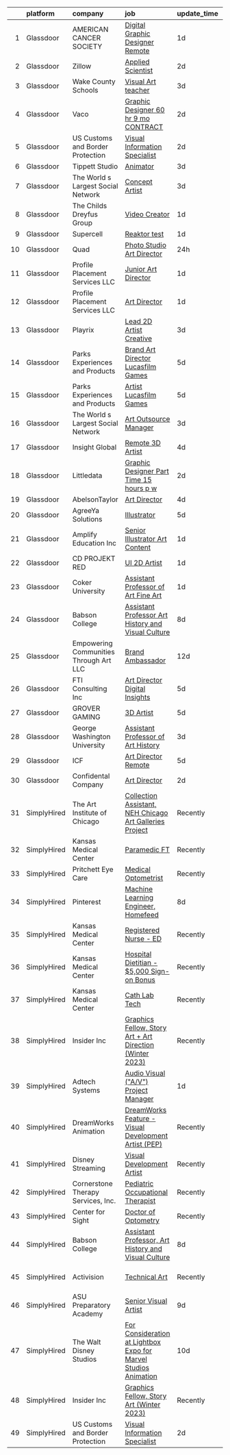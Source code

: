 

|    | platform    | company                                | job                                                                                                                                                                                                                                                                                                                                                                                                                                                                                                                                                                                                                                                                                                                                                                                                                                                                                                                                                                                                                                                                                                                                                                                                                                                                                                                                     | update_time   | location             |
|---:|:------------|:---------------------------------------|:----------------------------------------------------------------------------------------------------------------------------------------------------------------------------------------------------------------------------------------------------------------------------------------------------------------------------------------------------------------------------------------------------------------------------------------------------------------------------------------------------------------------------------------------------------------------------------------------------------------------------------------------------------------------------------------------------------------------------------------------------------------------------------------------------------------------------------------------------------------------------------------------------------------------------------------------------------------------------------------------------------------------------------------------------------------------------------------------------------------------------------------------------------------------------------------------------------------------------------------------------------------------------------------------------------------------------------------|:--------------|:---------------------|
|  1 | Glassdoor   | AMERICAN CANCER SOCIETY                | [Digital Graphic Designer  Remote ](https://www.glassdoor.com/partner/jobListing.htm?pos=125&ao=1136043&s=58&guid=00000183bb8ee1c2a0c3fd7ee9a93b83&src=GD_JOB_AD&t=SR&vt=w&cs=1_cd15e62d&cb=1665299047256&jobListingId=1008191610721&jrtk=3-0-1getotof9i3bd801-1getotofoihlv800-86252387401d24ca-)                                                                                                                                                                                                                                                                                                                                                                                                                                                                                                                                                                                                                                                                                                                                                                                                                                                                                                                                                                                                                                      | 1d            | Atlanta, GA          |
|  2 | Glassdoor   | Zillow                                 | [Applied Scientist](https://www.glassdoor.com/partner/jobListing.htm?pos=108&ao=1110586&s=58&guid=00000183bb8ee1c2a0c3fd7ee9a93b83&src=GD_JOB_AD&t=SR&vt=w&cs=1_c4901190&cb=1665299047255&jobListingId=1008190222031&cpc=2CAED5C921A5F994&jrtk=3-0-1getotof9i3bd801-1getotofoihlv800-27cb21a6cd4f51ed--6NYlbfkN0ANMurRYyPEXg08u6OamUd1Mvhk-zhFSGYIZgoJR86UvYL2v6MoUqae-sD5DnU21vpi-QGH3IreUcpABM_9C2fazFiCiC7fGEcu9KPHkeENoedlzzJidKGxRE5b77GO3sWkvABf76B32WLN7PJqehGmjjHak77fB8OXMnJIsSdweV33l08Q3Mc999b6PsRwIlzcAwqGFiBO9jFY99isfPAxcT3fknNHxxo-OKokgfobnnEI1TMFCWq_TCQ9okm8-s9tdR2r1Qg_H5Hn4mNZ_TvmMpX1wiCqkyX01cCJn72pFN-am9XW-56o4wUglH8y59Fdv6CZ4EZaa_-y9YpCz69y7EDIzRxGfB9o_2PPtF3Ir39GssBM1CnvQGX9dCCb6d0zMEmawv8rns3X0-sYQLbJ4KZSYRVm1Bf6buOkcHu8qfTyGRt1w_UXp1h9HKv8MQOX_-_WD2NwXjvNv3hEQ7tz_N0C5xffdUhi5fNk9nSnMqifqJY-P2rt8tGZRGoBpbiVBFcqcDBXr5i_K3CIYfq355R_Z9SF3RH6Vp-o4OFAzsPYKVxeetUmeiHhXusoescrWvJcOKehApVIOQnMSnAs-Jn6MyvactcNvgzcmruzLqYFBVcQx7_9lPCoOFDX7vXgdkRqKSBjezoSrPcRCaZtQoxsFpgH6I7yAyVJ2n32M8h5-JEn5yzvJW1Y25zT7nrqmIuIcqlgQhrixcqiuX4IFe5pMk20rghLRqiH59HRpVMNCMclB_VdqUnOxfmsrQRQuwCLel3g4Cuyxz4MlWy_ZjXRIju0c0PhZUagVNW6WQ6s0Tx0-YgU5OjD_t6EhwguJRwaHYtF8q6xxM9xpVbJK9PiFiWgljiusV8UgE8TT9UesO0qDXM9rSHvFLo0eurbBFC-ozO1ziHzLAXJXQM_ebDXcAurNYEMHJjxqxkH651ztPJLrbKlpvsLpO4Y0fCO_EAl83C9UNIMZHj3kXKc) | 2d            | Seattle, WA          |
|  3 | Glassdoor   | Wake County Schools                    | [Visual Art teacher](https://www.glassdoor.com/partner/jobListing.htm?pos=114&ao=1136043&s=58&guid=00000183bb8ee1c2a0c3fd7ee9a93b83&src=GD_JOB_AD&t=SR&vt=w&cs=1_d6bdf336&cb=1665299047255&jobListingId=1008185682078&jrtk=3-0-1getotof9i3bd801-1getotofoihlv800-bcae3ae80fd30c3a-)                                                                                                                                                                                                                                                                                                                                                                                                                                                                                                                                                                                                                                                                                                                                                                                                                                                                                                                                                                                                                                                     | 3d            | Wendell, NC          |
|  4 | Glassdoor   | Vaco                                   | [Graphic Designer    60 hr    9 mo  CONTRACT](https://www.glassdoor.com/partner/jobListing.htm?pos=111&ao=1110586&s=58&guid=00000183bb8ee1c2a0c3fd7ee9a93b83&src=GD_JOB_AD&t=SR&vt=w&ea=1&cs=1_a6879552&cb=1665299047255&jobListingId=1008189475864&cpc=F41FEAB56D215062&jrtk=3-0-1getotof9i3bd801-1getotofoihlv800-6cdabb6327df1b9b--6NYlbfkN0D_sybMACCpf9B-677oK5j6rPldVB6BlrVvFjO_o-GJZbzuF-qh4PxErFUqfUsv_6smaKFbwxI0EiONsFsSOGHKeO7gHGW_uYjGMZPbyX1Bh3jt19FR-IpjOjukM0ogT6bAPMgPrTFWBntmGGfjdJBu7c9CzWyulVQaXkOD2cGfEGciBZ4uvvAk_HLwaYAXsbFcgp_Evvyef4bNPSIQ8KZ66rOnCnDDsHgsaWdihXPn6XblzZ2FtCA6ZLdZjdaJDduQZ8VSZMN8bFSCiDjI5FZCbgIz544I4SYX9PTFNF_kkXnZHxGTOHwfx-UkRrMgqsuoaItOM2S_c-DToU8mmmjzz3jBaVrncQkZK6gPF_-UG11OCYUPtzSUrBjLzp40SC50u_fXE4RZJHZNqxetBTvBwczLRd23vQWIBG4X8GAOMCFJ9Om5Dzh6GubVD6CpVuvRa1MN_6297Ls_x9Tn0oHXXB-3JLo-oxJX78ibqMrCpcLL-Yhg6jnFc6tnO9bxG14VlSQWMJV6vWvsJfIpgZPQ-5Gud33tkkcuZorohVALIpQjiYPqAZE1)                                                                                                                                                                                                                                                                                                                                                                                                  | 2d            | Dallas, TX           |
|  5 | Glassdoor   | US Customs and Border Protection       | [Visual Information Specialist](https://www.glassdoor.com/partner/jobListing.htm?pos=126&ao=1136043&s=58&guid=00000183bb8ee1c2a0c3fd7ee9a93b83&src=GD_JOB_AD&t=SR&vt=w&cs=1_fe887717&cb=1665299047256&jobListingId=1008190677949&jrtk=3-0-1getotof9i3bd801-1getotofoihlv800-c4113b00bb1726e5-)                                                                                                                                                                                                                                                                                                                                                                                                                                                                                                                                                                                                                                                                                                                                                                                                                                                                                                                                                                                                                                          | 2d            | New York, NY         |
|  6 | Glassdoor   | Tippett Studio                         | [Animator](https://www.glassdoor.com/partner/jobListing.htm?pos=129&ao=1136043&s=58&guid=00000183bb8ee1c2a0c3fd7ee9a93b83&src=GD_JOB_AD&t=SR&vt=w&ea=1&cs=1_da15a46c&cb=1665299047258&jobListingId=1008186773006&jrtk=3-0-1getotof9i3bd801-1getotofoihlv800-e1a2d4ee684be7d5-)                                                                                                                                                                                                                                                                                                                                                                                                                                                                                                                                                                                                                                                                                                                                                                                                                                                                                                                                                                                                                                                          | 3d            | Remote               |
|  7 | Glassdoor   | The World s Largest Social Network     | [Concept Artist](https://www.glassdoor.com/partner/jobListing.htm?pos=112&ao=1110586&s=58&guid=00000183bb8ee1c2a0c3fd7ee9a93b83&src=GD_JOB_AD&t=SR&vt=w&ea=1&cs=1_ed04fd71&cb=1665299047255&jobListingId=1008186340815&cpc=3BA4CE39D5B5DEF5&jrtk=3-0-1getotof9i3bd801-1getotofoihlv800-cc7e55fed0efd7ad--6NYlbfkN0DSgjPPcnEdvoK3uuxfISLALE6pB1FR7YSHOr_tSg5_QGIhoz_2VqUepdcKLBLI_zTEfFToJ3KPwjBQLNJEeyEoRYS8aDC9M1mga6tPoHvjo53jKQVlzXfnckupStHRyNm9gcOotVCOQmHWW1CyZRD4Kz-OXkGsTH6Y94taGGa2lCHkcahcdkMObLyx7xh0cAcPh976qqGWL-nc8hdQf9Yds6ytSC-BSBoVeybOCF0QQoG4WzQEo1ah8UHAdjmQ5G5GJ_4mQGMADABv3WVZZm3lHV2st8F6t17uy1AIilKI-jf6-UqH2xCCUjon6N9w3HHXxs9JkTMPTMFmckIG7Sx-9M4T5cy9QU3hFTTqLDnHpq7KLla5_dIky5CoDZls4XpXOX5b1jwUnsJV57pKKEN1W0kYUJhmmtrH5hI1TQZG3vE-PviwEA83N8BmAHu5iQKeQnHVwHFUSgN0_UmiMmUZq2GUNErA6KNuP5TTKamEVxJgyv2hP0XRSDeJTOmNUXY_JqjafEJ5uHQPorFGbg51osgrSDLaVEU_VVu0UO8AMVOMCUWqPC8gc0vhWcV3nYvn9fRanP0hbJtWCo22cDHTDwpPxm3-PLk%3D)                                                                                                                                                                                                                                                                                                                                                                                 | 3d            | Burlingame, CA       |
|  8 | Glassdoor   | The Childs Dreyfus Group               | [Video Creator](https://www.glassdoor.com/partner/jobListing.htm?pos=121&ao=1136043&s=58&guid=00000183bb8ee1c2a0c3fd7ee9a93b83&src=GD_JOB_AD&t=SR&vt=w&ea=1&cs=1_f0cae7b6&cb=1665299047256&jobListingId=1008193390824&jrtk=3-0-1getotof9i3bd801-1getotofoihlv800-e54a4cc7a0988b5f-)                                                                                                                                                                                                                                                                                                                                                                                                                                                                                                                                                                                                                                                                                                                                                                                                                                                                                                                                                                                                                                                     | 1d            | Remote               |
|  9 | Glassdoor   | Supercell                              | [Reaktor test](https://www.glassdoor.com/partner/jobListing.htm?pos=122&ao=1136043&s=58&guid=00000183bb8ee1c2a0c3fd7ee9a93b83&src=GD_JOB_AD&t=SR&vt=w&cs=1_5e582265&cb=1665299047256&jobListingId=1008191825484&jrtk=3-0-1getotof9i3bd801-1getotofoihlv800-86ec891030edee47-)                                                                                                                                                                                                                                                                                                                                                                                                                                                                                                                                                                                                                                                                                                                                                                                                                                                                                                                                                                                                                                                           | 1d            | Remote               |
| 10 | Glassdoor   | Quad                                   | [Photo Studio Art Director](https://www.glassdoor.com/partner/jobListing.htm?pos=109&ao=1110586&s=58&guid=00000183bb8ee1c2a0c3fd7ee9a93b83&src=GD_JOB_AD&t=SR&vt=w&cs=1_c79862f5&cb=1665299047255&jobListingId=1008194194338&cpc=6FC5BA77C9A4CD78&jrtk=3-0-1getotof9i3bd801-1getotofoihlv800-9f90fd42b3af5483--6NYlbfkN0C0XETh_9p0hFVWodd5b4yyhLbSJ-n_97YuXeG9ZsPyAO_rZ2JpYdwEW4NahdWVej9Ppq9pDYXPq8RHG4h4O6R5geuYGdUZpKa3UGLsgTPo--_B_2a11JA9TV8OK5bopRlqqWG2bbubsrmYDMMFTZHVQ6p8NTU5PXd6epfu7dypcC4Ku2yM7MsbcW7zzcomlY43_vsmfifYOcFxOczLZrtOgK5jYWlbxmOexWqFDa0FTqMIvuMS4bcLUIj1gzIItdZUkjSXzEOJ53yEknUQOnwMrf0akeyAkxgI5NxzHVYcto8TpxOA90Jqjy301qcyTs_OYOUCijRSyATqvc46ylh8z9VahaOgITpwZUV91py9QydH4zt19cq8WDojbS0rsQVQW3ooVmTmDVa-MNG8WqlLOmK_OXOkc1kokkKljGaLWROuSNorPtPBh3jjhDtwqtbcX9i6B5ImqQ%3D%3D)                                                                                                                                                                                                                                                                                                                                                                                                                                                                                                                             | 24h           | Coraopolis, PA       |
| 11 | Glassdoor   | Profile Placement Services  LLC        | [Junior Art Director](https://www.glassdoor.com/partner/jobListing.htm?pos=106&ao=1110586&s=58&guid=00000183bb8ee1c2a0c3fd7ee9a93b83&src=GD_JOB_AD&t=SR&vt=w&ea=1&cs=1_9c79bcbf&cb=1665299047255&jobListingId=1008192615439&cpc=D99DB9A39DE67464&jrtk=3-0-1getotof9i3bd801-1getotofoihlv800-549db415955c793e--6NYlbfkN0AB9QmTA0CCjNV0D_cA_rQfbQIKI-slyn3CIlmX3zDlnnk7S89tk6b_lE3bmj4GiGRM5jK8jNeJYy-x8HwdvcQ2C_u_oDgq7cO4xFrrhzXY4nri4EL9H1dH6fqntzyRkaesdACOJmvtFVV87TKA8b7AWGtDxNbNaHoPwpDq9ZmoCLkanNm_YUY5A8kCWx61ZFIaub4L4wv3pyIV7Tth88GQWunPDh-fgUcdPkWVSv8wyV_CI9bOUr-XiSclQap9xsZo3X2HQl7RVv1_m3jE6ZPZZv3mkE8hUMZ6siYlcgmRv5YNvMbx0xKp-DIcQ6x74rm6q8Tton-Viy4s2r5kQCYh3Q3dd0rC4yJe_nNvTuKZ47e2VifeVEvNOjA2JnpJVDFzpvajlHX7Fk_mH9_a2LVfeiWg42KK-UNX8qU9COzE4cB4kBQjIH2JhG_yq-_GIe9oM3DmBOwX_SXb7qEQ86v2FMG6LPh_Pen3fwvY5f0C2gw-9PhgckYf3uezkweuyH4xtFsD4aUXWyEO0pIrv-5L59xMR-2nmz_fxlKYebJW5ASh5fE-ziRLbarQQrp675lVyLOOvtxawg%3D%3D)                                                                                                                                                                                                                                                                                                                                                                                              | 1d            | Columbia, MD         |
| 12 | Glassdoor   | Profile Placement Services  LLC        | [Art Director](https://www.glassdoor.com/partner/jobListing.htm?pos=104&ao=1110586&s=58&guid=00000183bb8ee1c2a0c3fd7ee9a93b83&src=GD_JOB_AD&t=SR&vt=w&ea=1&cs=1_c88c44f9&cb=1665299047254&jobListingId=1008192615437&cpc=D99DB9A39DE67464&jrtk=3-0-1getotof9i3bd801-1getotofoihlv800-429f757aa308b17e--6NYlbfkN0AB9QmTA0CCjNV0D_cA_rQfbQIKI-slyn3CIlmX3zDlnnk7S89tk6b_lE3bmj4GiGRM5jK8jNeJY-FqqV9pOajKXCngdn94vNy35iJq3ajfNHq8FP55U3eQuX_QgOQTC8T5UWqYes3XqgsFMKvnzrY32LDngIouJgpWKau_F5TytoiN4nnLTnt66gOXT5xJUPlVuRkPPJMN0iMFHnvORj0vJIfv8I_YzfeS34mkUhicAxetfM9AB-ysam_CzAXAfzhycy9A20AY6EIY0GIQMqTBjkZa4A5gE5ofz0KfS1HUJ2zvYJ8bPXcg1iznCVjp9Z2stVmQ5ResJKrtx24wAlS6albQkeiuD7g_pU4J68naN-gKcw5w6whc4qGV62J9RIfzBd6GCLGT8RYRaVIOxBdmxm2TU1sMwmhN_KeRv2oI7lcQTTFCJsmiS_3jWZe4xFue9ci-XFJZnVcsvISQM-YqbwrJE4GyavOk4wWodBvUm_xKDgYhaiheemuqMhwH0XP9Kne4zl_mX7dVAF-TBzmBvnRpFgpeTnEjZTqchtQBzU4bc3KLcC1xFeVKfGAlzwhaoXA3FRf8wg%3D%3D)                                                                                                                                                                                                                                                                                                                                                                                                     | 1d            | Columbia, MD         |
| 13 | Glassdoor   | Playrix                                | [Lead 2D Artist  Creative ](https://www.glassdoor.com/partner/jobListing.htm?pos=130&ao=1136043&s=58&guid=00000183bb8ee1c2a0c3fd7ee9a93b83&src=GD_JOB_AD&t=SR&vt=w&cs=1_fd244bc1&cb=1665299047257&jobListingId=1008185788957&jrtk=3-0-1getotof9i3bd801-1getotofoihlv800-99e574be034b60f0-)                                                                                                                                                                                                                                                                                                                                                                                                                                                                                                                                                                                                                                                                                                                                                                                                                                                                                                                                                                                                                                              | 3d            | Remote               |
| 14 | Glassdoor   | Parks  Experiences and Products        | [Brand Art Director   Lucasfilm Games](https://www.glassdoor.com/partner/jobListing.htm?pos=105&ao=1110586&s=58&guid=00000183bb8ee1c2a0c3fd7ee9a93b83&src=GD_JOB_AD&t=SR&vt=w&cs=1_201bb766&cb=1665299047254&jobListingId=1008180960629&cpc=B101C867B3EF2D75&jrtk=3-0-1getotof9i3bd801-1getotofoihlv800-94210b0176ea65ea--6NYlbfkN0DAFTyt7pbDCC2JPO79CSdi1dIb81yjczP5qsKcZIxgiYm3-7g-689UDqHItQTwke_FOC78hZzTQ49SC95FYyhy3YujIzfh6zMUg6uPLjEKLKRt3JCI4_VhaAFKjbF_XadHp_UL-Er60i_98fWCQYXbN-sXvcqVWn-W6LkNcwdsZh4mi9flqUCkcU4Gc8pC6U6kiQFga_MzaiFtSQkNbthVI8ouyvHQqB2q7NCT1O9Ly2CU9V7cVlkpw5XnugDU0MF3WyIMldu6y63HcNlA8fq1pdiRZ8kTqKRnA_mN5cbTKHUDY3gyJFto2j3TOHeMQ-SpDynp9WQQ0-64vZaVs65T5Qr08y2haDVANAaGuk5FoZPT7yDdkqMVJQDwgG6Gnhe-QxFgzVzEt2jIGcQR_BdYGr7JZH1pyV1R3zI8bKcPtSi8yff1G1h_0G_ww06DZWQ%3D)                                                                                                                                                                                                                                                                                                                                                                                                                                                                                                                                | 5d            | San Francisco, CA    |
| 15 | Glassdoor   | Parks  Experiences and Products        | [Artist   Lucasfilm Games](https://www.glassdoor.com/partner/jobListing.htm?pos=103&ao=1110586&s=58&guid=00000183bb8ee1c2a0c3fd7ee9a93b83&src=GD_JOB_AD&t=SR&vt=w&cs=1_ae5c1304&cb=1665299047254&jobListingId=1008180960646&cpc=D2F1DE17EE1F43B9&jrtk=3-0-1getotof9i3bd801-1getotofoihlv800-e11f1ed30fb44ca6--6NYlbfkN0DAFTyt7pbDCC2JPO79CSdi1dIb81yjczP5qsKcZIxgiYm3-7g-689UDqHItQTwke_FOC78hZzTQ3eLrsOOlyjEf2KPkrAMz9zrpXRW3JmALDi775DbfbPlX-_b8NEx1nApjQM3timl_y6T4wQJpLNg1oDKKHL2y_9RiB6gOSqcqPKHxOsKjqSbQmMLJpfE2pCdfxvtihrKNcA_UM09h0KyuWhmrgD9f30_IIa2uNOsTNYXr2gpxPPf_YSDqQg149tbKYNuBGK-sra2ZFVoFR19oKIEN2e7wwbNU1pBQlPUIIymMKM4ST5qvcrAyFFBQpBVpu_F2bopqeS24-4leHAGwbpHzqjdqOKDtZ6-dmEgPGEevmpj543riZY3eUf-kq9JPUTX9mXb_3S11PgTSkTmdsgNUUB7bLqqQxnDP5s3DzBigGN_wv_yqfeeNk_b0Go%3D)                                                                                                                                                                                                                                                                                                                                                                                                                                                                                                                                            | 5d            | San Francisco, CA    |
| 16 | Glassdoor   | The World s Largest Social Network     | [Art Outsource Manager](https://www.glassdoor.com/partner/jobListing.htm?pos=110&ao=1110586&s=58&guid=00000183bb8ee1c2a0c3fd7ee9a93b83&src=GD_JOB_AD&t=SR&vt=w&ea=1&cs=1_0c175814&cb=1665299047255&jobListingId=1008187748782&cpc=F41FEAB56D215062&jrtk=3-0-1getotof9i3bd801-1getotofoihlv800-f05aa693e490b950--6NYlbfkN0DSgjPPcnEdvoK3uuxfISLALE6pB1FR7YSHOr_tSg5_QGIhoz_2VqUepdcKLBLI_zT0DoD7XNjRciq7NooMx-nNOFNxE_Ps06XdfzxVbQYD8RJSWhl21SABGdsV2tKg7JIXcBsQPSyYDC5_5cFikPrVA_aQu5-P3u7PIZmc-LnxayD_AWfH_j6LTbip5rkcASfKmmXK5R40VV0lqAiEWiZGzcpz0vVNbaD3prCw1egOYyFBTTu7iCvjLZkihblvzs1L7rDSgQE11H8sNpEwoSS23klSErhj7YXQJ1hByme-vExKuFt_syV35UZbNV3RDhqpMlVSzlTl9wV2ejGbGVBP7iMKa_TlMVX9l-ssEa4Zur3nOB0BI6qvSHh1-MrYTU0ut6sotaDhKaeLugLzo_SrPR-VK6Ti-7umU5Oec6aGRs8WzZVvb9sIFUjLzfNUeJuDbo1UP158t2VJnvmK6B9y5ZjtRbEK1nocB14hg_KEaYRNetiPVwNrfrJRiCU2jvP5WGi8mN1Z2b2UjyrdpXOHNXq7iuS0qNCa0bnmW4FABvTlInc70KoLzKJaWcmfCC3gV0j_nCeAKaOHP-zbHT0pAu0j2fQtloc%3D)                                                                                                                                                                                                                                                                                                                                                                          | 3d            | Los Angeles, CA      |
| 17 | Glassdoor   | Insight Global                         | [Remote 3D Artist](https://www.glassdoor.com/partner/jobListing.htm?pos=113&ao=1110586&s=58&guid=00000183bb8ee1c2a0c3fd7ee9a93b83&src=GD_JOB_AD&t=SR&vt=w&cs=1_5a016ab5&cb=1665299047255&jobListingId=1008182605840&jrtk=3-0-1getotof9i3bd801-1getotofoihlv800-0da53dbe4e0acc31--6NYlbfkN0BKkHZu3wF05EeDimN_p6sYpKCMArvwa95YdH7UpkaBCqc7l59ErwqcyE8VoIfttn5_RBWmmYEo4oBMOveeso4D5gmTQkpf_Ej0eK3rWDG73PVYDbgvD1dP6yvxXeusgTRtSYX0_2DlhclHBgHrG6bZip0RTsVJTD0dPng34dHjz36Skfs9EOI5HFdTRMCWZScGUyvksuNq_fs_rLnEnvz6iSiaAfD_ZvobLLon7cSRNefKZWQmKCIFxxLr58X-i_0ZwIlc5YGuAme-cUePkspULtVWQlpMK61vFjuFuz0MEdBuPL7kP01P1M1O3POIN1i5ohDjY9I0R65ajCRgovffP2EeqZnhijHWKUzZNmilRbdBXAuvgYlY9VhyTi6ccccZxG-jPR0w_dEVnJI4e-k7SLQrNUnptFGKzfEvZxiNezJXc3o9GAiVDBZwWzHCFzhlSGrCCwEmvMBB4ER90HBA_dS9MrzasiXztbz3n1H2uLvAzFnjAMPK)                                                                                                                                                                                                                                                                                                                                                                                                                                                                                                                       | 4d            | Burlingame, CA       |
| 18 | Glassdoor   | Littledata                             | [Graphic Designer  Part Time 15 hours p w ](https://www.glassdoor.com/partner/jobListing.htm?pos=127&ao=1136043&s=58&guid=00000183bb8ee1c2a0c3fd7ee9a93b83&src=GD_JOB_AD&t=SR&vt=w&cs=1_cae99b5e&cb=1665299047257&jobListingId=1008189701032&jrtk=3-0-1getotof9i3bd801-1getotofoihlv800-e573c69c45cefe95-)                                                                                                                                                                                                                                                                                                                                                                                                                                                                                                                                                                                                                                                                                                                                                                                                                                                                                                                                                                                                                              | 2d            | Remote               |
| 19 | Glassdoor   | AbelsonTaylor                          | [Art Director](https://www.glassdoor.com/partner/jobListing.htm?pos=119&ao=1136043&s=58&guid=00000183bb8ee1c2a0c3fd7ee9a93b83&src=GD_JOB_AD&t=SR&vt=w&cs=1_23a4c796&cb=1665299047256&jobListingId=1008184502369&jrtk=3-0-1getotof9i3bd801-1getotofoihlv800-4b257bc2afe4bd7a-)                                                                                                                                                                                                                                                                                                                                                                                                                                                                                                                                                                                                                                                                                                                                                                                                                                                                                                                                                                                                                                                           | 4d            | Remote               |
| 20 | Glassdoor   | AgreeYa Solutions                      | [Illustrator](https://www.glassdoor.com/partner/jobListing.htm?pos=101&ao=1110586&s=58&guid=00000183bb8ee1c2a0c3fd7ee9a93b83&src=GD_JOB_AD&t=SR&vt=w&ea=1&cs=1_1a184f79&cb=1665299047254&jobListingId=1008180878918&cpc=8795CF9063CD573D&jrtk=3-0-1getotof9i3bd801-1getotofoihlv800-e35b6ecd4d529db1--6NYlbfkN0Dwb_YIohz4zuU9-hizYTxpAJ9-qZQvsILXUPhgrrTAx3rzAG8rbA4JEAvZWnQch_oeOaQN4zGa_Gh8Wpg_rAKKACIV8DowmfGH4eZgSeozMs4befvqSwQzGi5F2RGlzAvbLyYtm95W_UKvqTkmp23CJuexJBGYgI5EKJ6qZwKgGvePfa-7W1TkFLEZNrWy8kg12u47qvhmtSOhNJAOTtArbODpl0ErzRYropScDISlB04eB8v1E4PPFKnOr3pMi_yusxuZY10SS02o0FLfwYbiib1jBFo5bpB_XDb6FGIVTsbWRpKLyGey08GsuSJy9C5LynP44I5NndR5Q4OgjTNglgA6AUGLHs0xWk6kEp7FSZ1y0yL0fOYMeWUReC3JJ1k6NnYT1x7-jFJzWavQjWj4ujoH5Dx-NK9_tXtWhrfhr6Vic0i_BfH1ma95ParvnMTtR4c4wC7rSNfpX3TD6HBD-zIgMz2g9L1bVdqPADy68SApc03FbEfoboNsDYfC1hc%3D)                                                                                                                                                                                                                                                                                                                                                                                                                                                                                    | 5d            | Remote               |
| 21 | Glassdoor   | Amplify Education  Inc                 | [Senior Illustrator  Art Content](https://www.glassdoor.com/partner/jobListing.htm?pos=116&ao=1136043&s=58&guid=00000183bb8ee1c2a0c3fd7ee9a93b83&src=GD_JOB_AD&t=SR&vt=w&cs=1_a3b298c5&cb=1665299047255&jobListingId=1008192787914&jrtk=3-0-1getotof9i3bd801-1getotofoihlv800-0e59f7e430c99848-)                                                                                                                                                                                                                                                                                                                                                                                                                                                                                                                                                                                                                                                                                                                                                                                                                                                                                                                                                                                                                                        | 1d            | Remote               |
| 22 | Glassdoor   | CD PROJEKT RED                         | [UI   2D Artist](https://www.glassdoor.com/partner/jobListing.htm?pos=123&ao=1136043&s=58&guid=00000183bb8ee1c2a0c3fd7ee9a93b83&src=GD_JOB_AD&t=SR&vt=w&ea=1&cs=1_841b36e9&cb=1665299047256&jobListingId=1008193498068&jrtk=3-0-1getotof9i3bd801-1getotofoihlv800-f1d7af36077b5640-)                                                                                                                                                                                                                                                                                                                                                                                                                                                                                                                                                                                                                                                                                                                                                                                                                                                                                                                                                                                                                                                    | 1d            | Boston, MA           |
| 23 | Glassdoor   | Coker University                       | [Assistant Professor of Art  Fine Art ](https://www.glassdoor.com/partner/jobListing.htm?pos=124&ao=1136043&s=58&guid=00000183bb8ee1c2a0c3fd7ee9a93b83&src=GD_JOB_AD&t=SR&vt=w&ea=1&cs=1_5e2e506f&cb=1665299047256&jobListingId=1008192252203&jrtk=3-0-1getotof9i3bd801-1getotofoihlv800-c1832fed1a4b2722-)                                                                                                                                                                                                                                                                                                                                                                                                                                                                                                                                                                                                                                                                                                                                                                                                                                                                                                                                                                                                                             | 1d            | Hartsville, SC       |
| 24 | Glassdoor   | Babson College                         | [Assistant Professor  Art History and Visual Culture](https://www.glassdoor.com/partner/jobListing.htm?pos=115&ao=1136043&s=58&guid=00000183bb8ee1c2a0c3fd7ee9a93b83&src=GD_JOB_AD&t=SR&vt=w&cs=1_a599c3a9&cb=1665299047255&jobListingId=1008174826185&jrtk=3-0-1getotof9i3bd801-1getotofoihlv800-fad01b293881b019-)                                                                                                                                                                                                                                                                                                                                                                                                                                                                                                                                                                                                                                                                                                                                                                                                                                                                                                                                                                                                                    | 8d            | Babson Park, MA      |
| 25 | Glassdoor   | Empowering Communities Through Art LLC | [Brand Ambassador](https://www.glassdoor.com/partner/jobListing.htm?pos=120&ao=1136043&s=58&guid=00000183bb8ee1c2a0c3fd7ee9a93b83&src=GD_JOB_AD&t=SR&vt=w&ea=1&cs=1_e42bee8c&cb=1665299047256&jobListingId=1008163412564&jrtk=3-0-1getotof9i3bd801-1getotofoihlv800-8bfd831271352418-)                                                                                                                                                                                                                                                                                                                                                                                                                                                                                                                                                                                                                                                                                                                                                                                                                                                                                                                                                                                                                                                  | 12d           | Remote               |
| 26 | Glassdoor   | FTI Consulting  Inc                    | [Art Director  Digital   Insights](https://www.glassdoor.com/partner/jobListing.htm?pos=107&ao=1110586&s=58&guid=00000183bb8ee1c2a0c3fd7ee9a93b83&src=GD_JOB_AD&t=SR&vt=w&cs=1_ec80ba21&cb=1665299047254&jobListingId=1008182224453&cpc=3BA4CE39D5B5DEF5&jrtk=3-0-1getotof9i3bd801-1getotofoihlv800-9b709d0ed5fc5a55--6NYlbfkN0Cg7HZUmJnRV4dKO0I4YgUBnE_R5BIjwxrqoegT7KJNQdExlbPfp0S1dgOxQaxuqsKQUls2ez65sgAWRER_jqwFU2TDqnJLlHEdEK_Z9YsOJ5JjxZXJh2YfEQ18gG3d7k9WfhW8bAAiJQgAPHrrLFpVOWiH5aosObWJN7AMydoV143ALU4hEn1M-_rfOfFPENU2gEckaB6ZfpGkfUlhfw3KxjTcvlAA2MdtH9yTBF3qXGj6FHz9Ir5kLtou-1ror5X8pFKEbGeK_7hr5D6OmkeSmfhPz7Vkfz16Y_2JdKGJLmLhcS-W4c1vUBsmehOxfZT0KlxZoYtm3UppugQsuc1mdwW3rJOG9YbseJLNbnfyy5glbF_KMrGHGnDwieyziR6t37c-Ctf-J6gusguqdpS3UHSnP36Kag1VUgcElrdYA3XSnU_8wrn9DyfIMpohTkD34GljBKcye3cvAkHLpTtXDgZH5U-KOB7eiecEqj0lK2TCKfoNahI66w9O9wf-MEkENA7QiFUPsR999C9uwGxHcoG-C6bXQA9o1-AIJK4_KtleMwiVXcE-)                                                                                                                                                                                                                                                                                                                                                                                                                  | 5d            | New York, NY         |
| 27 | Glassdoor   | GROVER GAMING                          | [3D Artist](https://www.glassdoor.com/partner/jobListing.htm?pos=117&ao=1136043&s=58&guid=00000183bb8ee1c2a0c3fd7ee9a93b83&src=GD_JOB_AD&t=SR&vt=w&ea=1&cs=1_822bb583&cb=1665299047256&jobListingId=1008180916811&jrtk=3-0-1getotof9i3bd801-1getotofoihlv800-bc2976ef41f2cbc6-)                                                                                                                                                                                                                                                                                                                                                                                                                                                                                                                                                                                                                                                                                                                                                                                                                                                                                                                                                                                                                                                         | 5d            | Greenville, NC       |
| 28 | Glassdoor   | George Washington University           | [Assistant Professor of Art History](https://www.glassdoor.com/partner/jobListing.htm?pos=128&ao=1136043&s=58&guid=00000183bb8ee1c2a0c3fd7ee9a93b83&src=GD_JOB_AD&t=SR&vt=w&cs=1_ea20c3ab&cb=1665299047257&jobListingId=1008186259529&jrtk=3-0-1getotof9i3bd801-1getotofoihlv800-7b6d08ad62125269-)                                                                                                                                                                                                                                                                                                                                                                                                                                                                                                                                                                                                                                                                                                                                                                                                                                                                                                                                                                                                                                     | 3d            | United States        |
| 29 | Glassdoor   | ICF                                    | [Art Director   Remote](https://www.glassdoor.com/partner/jobListing.htm?pos=118&ao=1136043&s=58&guid=00000183bb8ee1c2a0c3fd7ee9a93b83&src=GD_JOB_AD&t=SR&vt=w&cs=1_8d7bc20b&cb=1665299047256&jobListingId=1008181621599&jrtk=3-0-1getotof9i3bd801-1getotofoihlv800-d4116bbae63ae8ac-)                                                                                                                                                                                                                                                                                                                                                                                                                                                                                                                                                                                                                                                                                                                                                                                                                                                                                                                                                                                                                                                  | 5d            | Fairfax, VA          |
| 30 | Glassdoor   | Confidental Company                    | [Art Director](https://www.glassdoor.com/partner/jobListing.htm?pos=102&ao=1110586&s=58&guid=00000183bb8ee1c2a0c3fd7ee9a93b83&src=GD_JOB_AD&t=SR&vt=w&ea=1&cs=1_674bdb8f&cb=1665299047254&jobListingId=1008189517871&cpc=B101C867B3EF2D75&jrtk=3-0-1getotof9i3bd801-1getotofoihlv800-ee8860b0204a7aa0--6NYlbfkN0BvabfcnpY7t3wkn4YDaE52dEtEv25616Heh5b_apy-IpgxL9mnJTyGSzQmQJUHG3_9wfTg99pCX7OIQYocR01JD69ADJJVtQtQBzG0QGSBSM_OmtFFcB-FUjeMDKIbjRFyEBzMLyH0b5qYH22WridkvDTUPZzpR3gL3TloYWJVWBndAo4UA9FeSYwMILTdqKlEGeI7iM-pe3qq_lU-fl0hALrQrdzYSOjwSfLV9_aPqhxouCmjWPfDxNKIQQ7k4QvC7XsA49YrstLEjOwQ6dwpLnQrUmoHgZpfOcJZUrsQiu1s-evyUX1kvrXg6TrMT4vE1rlLJXomdSqzJB_EMmKJHXjf5tjqynSy0w1611kQ6ttKldUQ0Ptjc3jBPmIksjd3PwszxecVhVZVrNlCW9zTowKC0A1HwZnMajQaO2dJByn6b_rvpRvGBTqtzuVUPiYbJNYHK5urZFDW0atAfCKckVU_s88j5B4JQua6x0cknTOLXmrl0G_m)                                                                                                                                                                                                                                                                                                                                                                                                                                                                                                 | 2d            | Remote               |
| 31 | SimplyHired | The Art Institute of Chicago           | [Collection Assistant, NEH Chicago Art Galleries Project](https://www.simplyhired.com/job/xhwdd-yOc2Kg9cDM_pmulUGWTDwcwYevkS4Osoi5cOydqJpxowFh3g?q=visual+art)                                                                                                                                                                                                                                                                                                                                                                                                                                                                                                                                                                                                                                                                                                                                                                                                                                                                                                                                                                                                                                                                                                                                                                          | Recently      | Chicago, IL          |
| 32 | SimplyHired | Kansas Medical Center                  | [Paramedic FT](https://www.simplyhired.com/job/bvK1GRCRhfPRuRlCOWH5oW24JmJxgNNcAxnsyXFwJI6Zx76MK7NIww?q=visual+art)                                                                                                                                                                                                                                                                                                                                                                                                                                                                                                                                                                                                                                                                                                                                                                                                                                                                                                                                                                                                                                                                                                                                                                                                                     | Recently      | Andover, KS          |
| 33 | SimplyHired | Pritchett Eye Care                     | [Medical Optometrist](https://www.simplyhired.com/job/qkLF0fGZ-vF2CQqxD04EvPrqYsEPD0ELBNytrnGpnNwpchet5dBblg?q=visual+art)                                                                                                                                                                                                                                                                                                                                                                                                                                                                                                                                                                                                                                                                                                                                                                                                                                                                                                                                                                                                                                                                                                                                                                                                              | Recently      | Reno, NV             |
| 34 | SimplyHired | Pinterest                              | [Machine Learning Engineer, Homefeed](https://www.simplyhired.com/job/roy06GuquqD_Nf3roSxh6gDIwJkzuUxyb_eTeO_o81goBVwxNLX5Dg?q=visual+art)                                                                                                                                                                                                                                                                                                                                                                                                                                                                                                                                                                                                                                                                                                                                                                                                                                                                                                                                                                                                                                                                                                                                                                                              | 8d            | Remote               |
| 35 | SimplyHired | Kansas Medical Center                  | [Registered Nurse - ED](https://www.simplyhired.com/job/MhIo6ZT9x8qAoDFla82dPrF5cDZsjmL1QIp2G8U-chpMlHqma-wumQ?q=visual+art)                                                                                                                                                                                                                                                                                                                                                                                                                                                                                                                                                                                                                                                                                                                                                                                                                                                                                                                                                                                                                                                                                                                                                                                                            | Recently      | Andover, KS          |
| 36 | SimplyHired | Kansas Medical Center                  | [Hospital Dietitian - $5,000 Sign-on Bonus](https://www.simplyhired.com/job/aVGGWAeHqAdO4LwvQYMKAGvBYm42VFuIxyWE8MBDXfYW-s7rb-3sFw?q=visual+art)                                                                                                                                                                                                                                                                                                                                                                                                                                                                                                                                                                                                                                                                                                                                                                                                                                                                                                                                                                                                                                                                                                                                                                                        | Recently      | Andover, KS          |
| 37 | SimplyHired | Kansas Medical Center                  | [Cath Lab Tech](https://www.simplyhired.com/job/mjq_8GEv8nNc64b0K6ePPa4ahh_2QKFxTjc6m_1Soz68pgIDQx768g?q=visual+art)                                                                                                                                                                                                                                                                                                                                                                                                                                                                                                                                                                                                                                                                                                                                                                                                                                                                                                                                                                                                                                                                                                                                                                                                                    | Recently      | Andover, KS          |
| 38 | SimplyHired | Insider Inc                            | [Graphics Fellow, Story Art + Art Direction (Winter 2023)](https://www.simplyhired.com/job/ljr4bQphqZeiY6L4gk9CxKgqFKoVoGkzcLnLDz832PQiMfFc4vIzAw?q=visual+art)                                                                                                                                                                                                                                                                                                                                                                                                                                                                                                                                                                                                                                                                                                                                                                                                                                                                                                                                                                                                                                                                                                                                                                         | Recently      | New York, NY         |
| 39 | SimplyHired | Adtech Systems                         | [Audio Visual ("A/V") Project Manager](https://www.simplyhired.com/job/9Gw4d491v9d30d1aGj5n2qtL113FjZqk2h99fdnQOeXK5zI4T5YZrw?q=visual+art)                                                                                                                                                                                                                                                                                                                                                                                                                                                                                                                                                                                                                                                                                                                                                                                                                                                                                                                                                                                                                                                                                                                                                                                             | 1d            | Remote               |
| 40 | SimplyHired | DreamWorks Animation                   | [DreamWorks Feature - Visual Development Artist (PEP)](https://www.simplyhired.com/job/--EEskY4TqpMy9x5u_N9OU3_xy6VoY4J7G18XhJuncAZYnBj7woOnQ?q=visual+art)                                                                                                                                                                                                                                                                                                                                                                                                                                                                                                                                                                                                                                                                                                                                                                                                                                                                                                                                                                                                                                                                                                                                                                             | Recently      | Englewood Cliffs, NJ |
| 41 | SimplyHired | Disney Streaming                       | [Visual Development Artist](https://www.simplyhired.com/job/Ew5oePrC3L48r2anK67es6qmC-OOVvS5pZmsVDFF4DFoj3n_hMpfog?q=visual+art)                                                                                                                                                                                                                                                                                                                                                                                                                                                                                                                                                                                                                                                                                                                                                                                                                                                                                                                                                                                                                                                                                                                                                                                                        | Recently      | Glendale, CA         |
| 42 | SimplyHired | Cornerstone Therapy Services, Inc.     | [Pediatric Occupational Therapist](https://www.simplyhired.com/job/Sttg-0d9KgL063r7Qb9lvL1JtdXFNZ0UY_j_nMXF0bPB-wgduBIGVA?q=visual+art)                                                                                                                                                                                                                                                                                                                                                                                                                                                                                                                                                                                                                                                                                                                                                                                                                                                                                                                                                                                                                                                                                                                                                                                                 | Recently      | Melbourne, FL        |
| 43 | SimplyHired | Center for Sight                       | [Doctor of Optometry](https://www.simplyhired.com/job/Dc4EkkMiJZD22CbyZllvxveSAZ7hEH4ZJ0k_nw49ya2w-YWxr34alA?q=visual+art)                                                                                                                                                                                                                                                                                                                                                                                                                                                                                                                                                                                                                                                                                                                                                                                                                                                                                                                                                                                                                                                                                                                                                                                                              | Recently      | Fall River, MA       |
| 44 | SimplyHired | Babson College                         | [Assistant Professor, Art History and Visual Culture](https://www.simplyhired.com/job/3Qi6moPzi5zJfzlQCFnUay_hAWFk0m1Jy6Dc5HhBN2BZBXMEvXnMRA?q=visual+art)                                                                                                                                                                                                                                                                                                                                                                                                                                                                                                                                                                                                                                                                                                                                                                                                                                                                                                                                                                                                                                                                                                                                                                              | 8d            | Babson Park, MA      |
| 45 | SimplyHired | Activision                             | [Technical Art](https://www.simplyhired.com/job/Scsb9oHL0CmHljZsIimIMtBJER65dgcduGq4el2yH5Q-GysoJqjJFg?q=visual+art)                                                                                                                                                                                                                                                                                                                                                                                                                                                                                                                                                                                                                                                                                                                                                                                                                                                                                                                                                                                                                                                                                                                                                                                                                    | Recently      | Los Angeles, CA      |
| 46 | SimplyHired | ASU Preparatory Academy                | [Senior Visual Artist](https://www.simplyhired.com/job/Yef0sZgu1bquTvGIZ0PJZNO3wITvHZ99WRJxl4tm9o-Zdj3B_zsRlA?q=visual+art)                                                                                                                                                                                                                                                                                                                                                                                                                                                                                                                                                                                                                                                                                                                                                                                                                                                                                                                                                                                                                                                                                                                                                                                                             | 9d            | Tempe, AZ            |
| 47 | SimplyHired | The Walt Disney Studios                | [For Consideration at Lightbox Expo for Marvel Studios Animation](https://www.simplyhired.com/job/B9ebfXadvf1FD137VjFgSO784mprz8ydPanvxiZsZLLEe4TiFX0gFg?q=visual+art)                                                                                                                                                                                                                                                                                                                                                                                                                                                                                                                                                                                                                                                                                                                                                                                                                                                                                                                                                                                                                                                                                                                                                                  | 10d           | Burbank, CA          |
| 48 | SimplyHired | Insider Inc                            | [Graphics Fellow, Story Art (Winter 2023)](https://www.simplyhired.com/job/Z8Nxxa7xyDnCRh91szMIBfSb5HIg91t4vrLoNsWfiJu_iursvPPt5A?q=visual+art)                                                                                                                                                                                                                                                                                                                                                                                                                                                                                                                                                                                                                                                                                                                                                                                                                                                                                                                                                                                                                                                                                                                                                                                         | Recently      | New York, NY         |
| 49 | SimplyHired | US Customs and Border Protection       | [Visual Information Specialist](https://www.simplyhired.com/job/ckVExMgZhZdkrVPS0D7_5Ip8z_dA4O29m5n9dfGDcHGFxBfXQId0pA?q=visual+art)                                                                                                                                                                                                                                                                                                                                                                                                                                                                                                                                                                                                                                                                                                                                                                                                                                                                                                                                                                                                                                                                                                                                                                                                    | 2d            | New York, NY         |